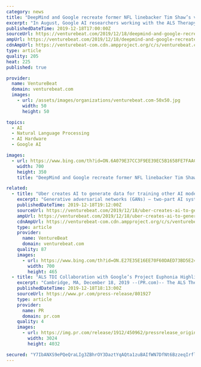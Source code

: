 ```yaml
---
category: news
title: "DeepMind and Google recreate former NFL linebacker Tim Shaw’s voice using AI"
excerpt: "In August, Google AI researchers working with the ALS Therapy Development Institute shared details about Project Euphonia, a speech-to-text transcription service for people with speaking impairments. They showed that, using data sets of audio from both native and non-native English speakers with neurodegenerative diseases and techniques from ..."
publishedDateTime: 2019-12-18T17:00:00Z
sourceUrl: https://venturebeat.com/2019/12/18/deepmind-and-google-recreate-former-nfl-linebacker-tim-shaws-voice-using-ai/
ampUrl: https://venturebeat.com/2019/12/18/deepmind-and-google-recreate-former-nfl-linebacker-tim-shaws-voice-using-ai/amp/
cdnAmpUrl: https://venturebeat-com.cdn.ampproject.org/c/s/venturebeat.com/2019/12/18/deepmind-and-google-recreate-former-nfl-linebacker-tim-shaws-voice-using-ai/amp/
type: article
quality: 205
heat: 225
published: true

provider:
  name: VentureBeat
  domain: venturebeat.com
  images:
    - url: /assets/images/organizations/venturebeat.com-50x50.jpg
      width: 50
      height: 50

topics:
  - AI
  - Natural Language Processing
  - AI Hardware
  - Google AI

images:
  - url: https://www.bing.com/th?id=ON.6A079E37CC3F9EE39EC5B1658FE7FAAC
    width: 700
    height: 350
    title: "DeepMind and Google recreate former NFL linebacker Tim Shaw’s voice using AI"

related:
  - title: "Uber creates AI to generate data for training other AI models"
    excerpt: "Generative adversarial networks (GANs) — two-part AI systems consisting of generators that create samples and discriminators that attempt to distinguish between the generated samples and real-world samples — have countless uses, and one of them is producing synthetic data. Researchers at Uber recently leveraged this in a paper titled ..."
    publishedDateTime: 2019-12-18T19:12:00Z
    sourceUrl: https://venturebeat.com/2019/12/18/uber-creates-ai-to-generate-data-for-training-other-ai-models/
    ampUrl: https://venturebeat.com/2019/12/18/uber-creates-ai-to-generate-data-for-training-other-ai-models/amp/
    cdnAmpUrl: https://venturebeat-com.cdn.ampproject.org/c/s/venturebeat.com/2019/12/18/uber-creates-ai-to-generate-data-for-training-other-ai-models/amp/
    type: article
    provider:
      name: VentureBeat
      domain: venturebeat.com
    quality: 87
    images:
      - url: https://www.bing.com/th?id=ON.E27E35E16EE70F60DAED73BD5E247C1F
        width: 700
        height: 465
  - title: "ALS TDI Collaboration with Google’s Project Euphonia Highlighted in Documentary Series Featuring Former NFL..."
    excerpt: "Cambridge, MA, December 18, 2019 --(PR.com)-- The ALS Therapy Development Institute (ALS TDI), the world’s foremost ... of “The Age of A.I.,” a new YouTube Originals documentary series that takes an immersive look at artificial intelligence and its potential to change the world. The new learning series is hosted by Robert Downey Jr ..."
    publishedDateTime: 2019-12-18T18:13:00Z
    sourceUrl: https://www.pr.com/press-release/801927
    type: article
    provider:
      name: PR
      domain: pr.com
    quality: 4
    images:
      - url: https://img.pr.com/release/1912/450962/pressrelease_original_450962_1576690507.jpg
        width: 3024
        height: 4032

secured: "Y7IbANXS9ePQeQraLIg3ZBhrOY3DaztYqAQta1zuBAIfWN7DfNt6BzzeqIrflskj38TtPNVS76Z2jSUIOJUMNLL7tfhTQv2h4kYKiGWllRgQhGirgEgO/ARzyS5iLqjfY1kbYFWdSf3wXZAMA9STLv6cjAJwNT/MEk5PaXJG+XgW3DB8F2ZgkfMDV3kdeZxj1h8F8mPlPOjwFsN9+HSaGHV4/bAPC2UHb5CgIxjMxfv/GPIpb/kGRwbaFjDoDwtORWNVc55LiodwhJUtKAJM91Bn8laMI3Fcbn2T3bm75rw=;1Mnpww/P6gFwSctkeUlvAw=="
---
```


